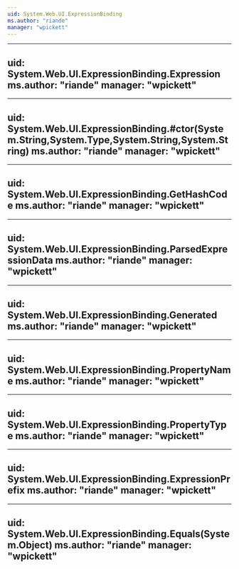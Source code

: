 ```yaml
---
uid: System.Web.UI.ExpressionBinding
ms.author: "riande"
manager: "wpickett"
---
```


---
uid: System.Web.UI.ExpressionBinding.Expression
ms.author: "riande"
manager: "wpickett"
---

---
uid: System.Web.UI.ExpressionBinding.#ctor(System.String,System.Type,System.String,System.String)
ms.author: "riande"
manager: "wpickett"
---

---
uid: System.Web.UI.ExpressionBinding.GetHashCode
ms.author: "riande"
manager: "wpickett"
---

---
uid: System.Web.UI.ExpressionBinding.ParsedExpressionData
ms.author: "riande"
manager: "wpickett"
---

---
uid: System.Web.UI.ExpressionBinding.Generated
ms.author: "riande"
manager: "wpickett"
---

---
uid: System.Web.UI.ExpressionBinding.PropertyName
ms.author: "riande"
manager: "wpickett"
---

---
uid: System.Web.UI.ExpressionBinding.PropertyType
ms.author: "riande"
manager: "wpickett"
---

---
uid: System.Web.UI.ExpressionBinding.ExpressionPrefix
ms.author: "riande"
manager: "wpickett"
---

---
uid: System.Web.UI.ExpressionBinding.Equals(System.Object)
ms.author: "riande"
manager: "wpickett"
---
